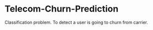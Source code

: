 # Telecom-Churn-Prediction
Classification problem. To detect a user is going to churn from carrier. 
